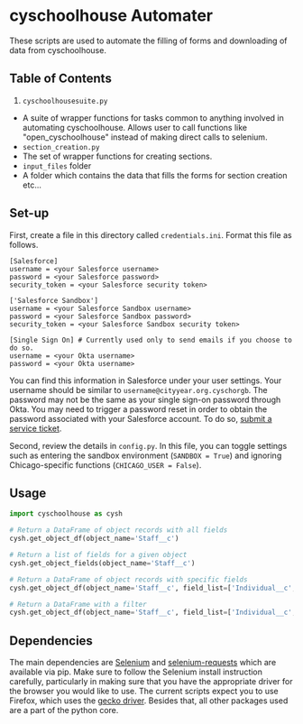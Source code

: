 # cyschoolhouse Automater

These scripts are used to automate the filling of forms and downloading of data from cyschoolhouse.

## Table of Contents

1. `cyschoolhousesuite.py`
 * A suite of wrapper functions for tasks common to anything involved in automating cyschoolhouse.  Allows user to call functions like "open_cyschoolhouse" instead of making direct calls to selenium.
* `section_creation.py`
 * The set of wrapper functions for creating sections.
* `input_files` folder
 * A folder which contains the data that fills the forms for section creation etc...

## Set-up

First, create a file in this directory called `credentials.ini`. Format this file as follows.
```
[Salesforce]
username = <your Salesforce username>
password = <your Salesforce password>
security_token = <your Salesforce security token>

['Salesforce Sandbox']
username = <your Salesforce Sandbox username>
password = <your Salesforce Sandbox password>
security_token = <your Salesforce Sandbox security token>

[Single Sign On] # Currently used only to send emails if you choose to do so.
username = <your Okta username>
password = <your Okta username>
```
You can find this information in Salesforce under your user settings. Your username should be similar to `username@cityyear.org.cyschorgb`. The password may not be the same as your single sign-on password through Okta. You may need to trigger a password reset in order to obtain the password associated with your Salesforce account. To do so, [submit a service ticket](https://mycityyear.force.com/ServiceDesk/500/o).

Second, review the details in `config.py`. In this file, you can toggle settings such as entering the sandbox environment (`SANDBOX = True`) and ignoring Chicago-specific functions (`CHICAGO_USER = False`).

## Usage
``` python
import cyschoolhouse as cysh

# Return a DataFrame of object records with all fields
cysh.get_object_df(object_name='Staff__c')

# Return a list of fields for a given object
cysh.get_object_fields(object_name='Staff__c')

# Return a DataFrame of object records with specific fields
cysh.get_object_df(object_name='Staff__c', field_list=['Individual__c', 'Name', 'CreatedDate', 'Reference_Id__c', 'Site__c', 'Role__c'])

# Return a DataFrame with a filter
cysh.get_object_df(object_name='Staff__c', field_list=['Individual__c', 'Name', 'Role__c'], where=f"Site__c = 'Chicago'")
```

## Dependencies
The main dependencies are [Selenium](http://selenium-python.readthedocs.io/) and
[selenium-requests](https://github.com/cryzed/Selenium-Requests) which are available via pip.  Make sure to follow the
Selenium install instruction carefully, particularly in making sure that you have the appropriate driver for the browser
you would like to use. The current scripts expect you to use Firefox, which uses the
[gecko driver](https://github.com/mozilla/geckodriver/releases). Besides that, all other packages used are a part of the python core.
